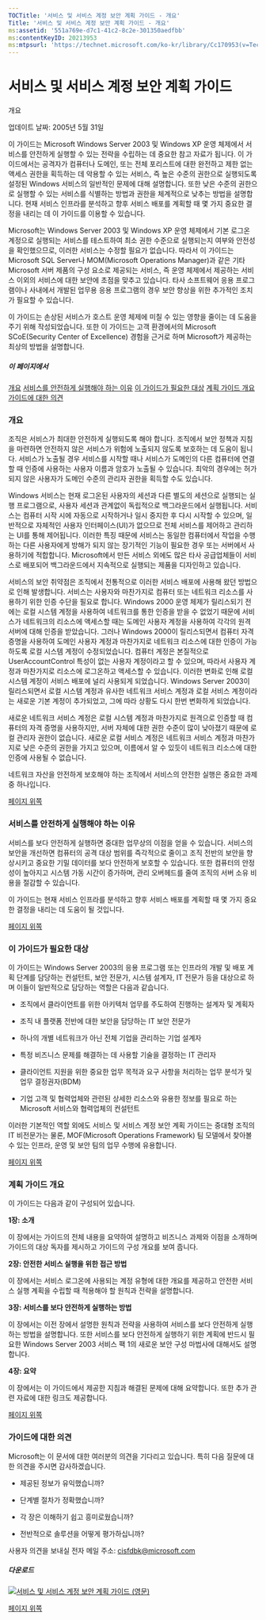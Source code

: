 ```yaml
---
TOCTitle: '서비스 및 서비스 계정 보안 계획 가이드 - 개요'
Title: '서비스 및 서비스 계정 보안 계획 가이드 - 개요'
ms:assetid: '551a769e-d7c1-41c2-8c2e-301350aedfbb'
ms:contentKeyID: 20213953
ms:mtpsurl: 'https://technet.microsoft.com/ko-kr/library/Cc170953(v=TechNet.10)'
---
```


서비스 및 서비스 계정 보안 계획 가이드
======================================

개요

업데이트 날짜: 2005년 5월 31일

이 가이드는 Microsoft Windows Server 2003 및 Windows XP 운영 체제에서 서비스를 안전하게 실행할 수 있는 전략을 수립하는 데 중요한 참고 자료가 됩니다. 이 가이드에서는 공격자가 컴퓨터나 도메인, 또는 전체 포리스트에 대한 완전하고 제한 없는 액세스 권한을 획득하는 데 악용할 수 있는 서비스, 즉 높은 수준의 권한으로 실행되도록 설정된 Windows 서비스의 일반적인 문제에 대해 설명합니다. 또한 낮은 수준의 권한으로 실행할 수 있는 서비스를 식별하는 방법과 권한을 체계적으로 낮추는 방법을 설명합니다. 현재 서비스 인프라를 분석하고 향후 서비스 배포를 계획할 때 몇 가지 중요한 결정을 내리는 데 이 가이드를 이용할 수 있습니다.

Microsoft는 Windows Server 2003 및 Windows XP 운영 체제에서 기본 로그온 계정으로 실행되는 서비스를 테스트하여 최소 권한 수준으로 실행되는지 여부와 안전성을 확인했으므로, 이러한 서비스는 수정할 필요가 없습니다. 따라서 이 가이드는 Microsoft SQL Server나 MOM(Microsoft Operations Manager)과 같은 기타 Microsoft 서버 제품의 구성 요소로 제공되는 서비스, 즉 운영 체제에서 제공하는 서비스 이외의 서비스에 대한 보안에 초점을 맞추고 있습니다. 타사 소프트웨어 응용 프로그램이나 사내에서 개발된 업무용 응용 프로그램의 경우 보안 향상을 위한 추가적인 조치가 필요할 수 있습니다.

이 가이드는 손상된 서비스가 호스트 운영 체제에 미칠 수 있는 영향을 줄이는 데 도움을 주기 위해 작성되었습니다. 또한 이 가이드는 고객 환경에서의 Microsoft SCoE(Security Center of Excellence) 경험을 근거로 하며 Microsoft가 제공하는 최상의 방법을 설명합니다.

##### 이 페이지에서

[](#eeaa)[개요](#eeaa)
[](#edaa)[서비스를 안전하게 실행해야 하는 이유](#edaa)
[](#ecaa)[이 가이드가 필요한 대상](#ecaa)
[](#ebaa)[계획 가이드 개요](#ebaa)
[](#eaaa)[가이드에 대한 의견](#eaaa)

### 개요

조직은 서비스가 최대한 안전하게 실행되도록 해야 합니다. 조직에서 보안 정책과 지침을 마련하면 안전하지 않은 서비스가 위험에 노출되지 않도록 보호하는 데 도움이 됩니다. 서비스가 노출될 경우 서비스를 시작할 때나 서비스가 도메인의 다른 컴퓨터에 연결할 때 인증에 사용하는 사용자 이름과 암호가 노출될 수 있습니다. 최악의 경우에는 허가되지 않은 사용자가 도메인 수준의 관리자 권한을 획득할 수도 있습니다.

Windows 서비스는 현재 로그온된 사용자의 세션과 다른 별도의 세션으로 실행되는 실행 프로그램으로, 사용자 세션과 관계없이 독립적으로 백그라운드에서 실행됩니다. 서비스는 컴퓨터 시작 시에 자동으로 시작하거나 일시 중지한 후 다시 시작할 수 있으며, 일반적으로 자체적인 사용자 인터페이스(UI)가 없으므로 전체 서비스를 제어하고 관리하는 UI를 통해 제어됩니다. 이러한 특징 때문에 서비스는 동일한 컴퓨터에서 작업을 수행하는 다른 사용자에게 방해가 되지 않는 장기적인 기능이 필요한 경우 또는 서버에서 사용하기에 적합합니다. Microsoft에서 만든 서비스 외에도 많은 타사 공급업체들이 서비스로 배포되어 백그라운드에서 지속적으로 실행되는 제품을 디자인하고 있습니다.

서비스의 보안 취약점은 조직에서 전통적으로 이러한 서비스 배포에 사용해 왔던 방법으로 인해 발생합니다. 서비스는 사용자와 마찬가지로 컴퓨터 또는 네트워크 리소스를 사용하기 위한 인증 수단을 필요로 합니다. Windows 2000 운영 체제가 릴리스되기 전에는 로컬 시스템 계정을 사용하여 네트워크를 통한 인증을 받을 수 없었기 때문에 서비스가 네트워크의 리소스에 액세스할 때는 도메인 사용자 계정을 사용하여 각각의 원격 서버에 대해 인증을 받았습니다. 그러나 Windows 2000이 릴리스되면서 컴퓨터 자격 증명을 사용하여 도메인 사용자 계정과 마찬가지로 네트워크 리소스에 대한 인증이 가능하도록 로컬 시스템 계정이 수정되었습니다. 컴퓨터 계정은 본질적으로 UserAccountControl 특성이 없는 사용자 계정이라고 할 수 있으며, 따라서 사용자 계정과 마찬가지로 리소스에 로그온하고 액세스할 수 있습니다. 이러한 변화로 인해 로컬 시스템 계정이 서비스 배포에 널리 사용되게 되었습니다. Windows Server 2003이 릴리스되면서 로컬 시스템 계정과 유사한 네트워크 서비스 계정과 로컬 서비스 계정이라는 새로운 기본 계정이 추가되었고, 그에 따라 상황도 다시 한번 변화하게 되었습니다.

새로운 네트워크 서비스 계정은 로컬 시스템 계정과 마찬가지로 원격으로 인증할 때 컴퓨터의 자격 증명을 사용하지만, 서버 자체에 대한 권한 수준이 많이 낮아졌기 때문에 로컬 관리자 권한이 없습니다. 새로운 로컬 서비스 계정은 네트워크 서비스 계정과 마찬가지로 낮은 수준의 권한을 가지고 있으며, 이름에서 알 수 있듯이 네트워크 리소스에 대한 인증에 사용될 수 없습니다.

네트워크 자산을 안전하게 보호해야 하는 조직에서 서비스의 안전한 실행은 중요한 과제 중 하나입니다.

[](#mainsection)[페이지 위쪽](#mainsection)

### 서비스를 안전하게 실행해야 하는 이유

서비스를 보다 안전하게 실행하면 중대한 업무상의 이점을 얻을 수 있습니다. 서비스의 보안을 개선하면 컴퓨터의 공격 대상 범위를 즉각적으로 줄이고 조직 전반의 보안을 향상시키고 중요한 기밀 데이터를 보다 안전하게 보호할 수 있습니다. 또한 컴퓨터의 안정성이 높아지고 시스템 가동 시간이 증가하며, 관리 오버헤드를 줄여 조직의 서버 소유 비용을 절감할 수 있습니다.

이 가이드는 현재 서비스 인프라를 분석하고 향후 서비스 배포를 계획할 때 몇 가지 중요한 결정을 내리는 데 도움이 될 것입니다.

[](#mainsection)[페이지 위쪽](#mainsection)

### 이 가이드가 필요한 대상

이 가이드는 Windows Server 2003의 응용 프로그램 또는 인프라의 개발 및 배포 계획 단계를 담당하는 컨설턴트, 보안 전문가, 시스템 설계자, IT 전문가 등을 대상으로 하며 이들이 일반적으로 담당하는 역할은 다음과 같습니다.

-   조직에서 클라이언트를 위한 아키텍처 업무를 주도하여 진행하는 설계자 및 계획자

-   조직 내 플랫폼 전반에 대한 보안을 담당하는 IT 보안 전문가

-   하나의 개별 네트워크가 아닌 전체 기업을 관리하는 기업 설계자

-   특정 비즈니스 문제를 해결하는 데 사용할 기술을 결정하는 IT 관리자

-   클라이언트 지원을 위한 중요한 업무 목적과 요구 사항을 처리하는 업무 분석가 및 업무 결정권자(BDM)

-   기업 고객 및 협력업체와 관련된 상세한 리소스와 유용한 정보를 필요로 하는 Microsoft 서비스와 협력업체의 컨설턴트

이러한 기본적인 역할 외에도 서비스 및 서비스 계정 보안 계획 가이드는 중대형 조직의 IT 비전문가는 물론, MOF(Microsoft Operations Framework) 팀 모델에서 찾아볼 수 있는 인프라, 운영 및 보안 팀의 업무 수행에 유용합니다.

[](#mainsection)[페이지 위쪽](#mainsection)

### 계획 가이드 개요

이 가이드는 다음과 같이 구성되어 있습니다.

**1장: 소개**

이 장에서는 가이드의 전체 내용을 요약하여 설명하고 비즈니스 과제와 이점을 소개하며 가이드의 대상 독자를 제시하고 가이드의 구성 개요를 보여 줍니다.

**2장: 안전한 서비스 실행을 위한 접근 방법**

이 장에서는 서비스 로그온에 사용되는 계정 유형에 대한 개요를 제공하고 안전한 서비스 실행 계획을 수립할 때 적용해야 할 원칙과 전략을 설명합니다.

**3장: 서비스를 보다 안전하게 실행하는 방법**

이 장에서는 이전 장에서 설명한 원칙과 전략을 사용하여 서비스를 보다 안전하게 실행하는 방법을 설명합니다. 또한 서비스를 보다 안전하게 실행하기 위한 계획에 반드시 필요한 Windows Server 2003 서비스 팩 1의 새로운 보안 구성 마법사에 대해서도 설명합니다.

**4장: 요약**

이 장에서는 이 가이드에서 제공한 지침과 해결된 문제에 대해 요약합니다. 또한 추가 관련 자료에 대한 링크도 제공합니다.

[](#mainsection)[페이지 위쪽](#mainsection)

### 가이드에 대한 의견

Microsoft는 이 문서에 대한 여러분의 의견을 기다리고 있습니다. 특히 다음 질문에 대한 의견을 주시면 감사하겠습니다.

-   제공된 정보가 유익했습니까?

-   단계별 절차가 정확했습니까?

-   각 장은 이해하기 쉽고 흥미로웠습니까?

-   전반적으로 솔루션을 어떻게 평가하십니까?

사용자 의견을 보내실 전자 메일 주소: [cisfdbk@microsoft.com](mailto:cisfdbk@microsoft.com?subject=the%20services%20and%20service%20accounts%20security%20planning%20guide)

##### 다운로드

[![](images/Cc170953.icon_exe(ko-kr,TechNet.10).gif)서비스 및 서비스 계정 보안 계획 가이드 (영문)](http://go.microsoft.com/fwlink/?linkid=41312)

[](#mainsection)[페이지 위쪽](#mainsection)
